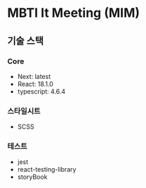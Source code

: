 # MBTI It Meeting (MIM)

## 기술 스택

### Core

- Next: latest
- React: 18.1.0
- typescript: 4.6.4

### 스타일시트

- SCSS

### 테스트

- jest
- react-testing-library
- storyBook
